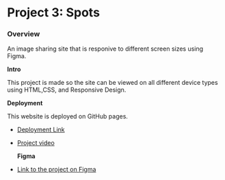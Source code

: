 # Project 3: Spots

### Overview

An image sharing site that is responive to different screen sizes using Figma.

**Intro**

This project is made so the site can be viewed on all different device types using HTML,CSS, and Responsive Design.

**Deployment**

This website is deployed on GitHub pages.

- [Deployment Link](https://BrieGally.github.io/se_project_spots)
- [Project video](https://drive.google.com/file/d/1LKMFXlID3QR-PzQ5Bz8Ybms9nLPW10EL/view?usp=sharing)

  **Figma**

- [Link to the project on Figma](https://www.figma.com/file/BBNm2bC3lj8QQMHlnqRsga/Sprint-3-Project-%E2%80%94-Spots?type=design&node-id=2%3A60&mode=design&t=afgNFybdorZO6cQo-1)
